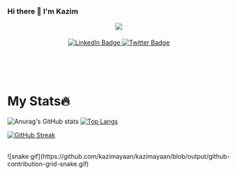 ### Hi there 👋   I'm Kazim

<!--
**kazimayaan/kazimayaan** is a ✨ _special_ ✨ repository because its `README.md` (this file) appears on your GitHub profile.

Here are some ideas to get you started:

- 🔭 I’m currently working on ...
- 🌱 I’m currently learning ...
- 👯 I’m looking to collaborate on ...
- 🤔 I’m looking for help with ...
- 💬 Ask me about ...
- 📫 How to reach me: ...
- 😄 Pronouns: ...
- ⚡ Fun fact: ...
-->
<div id="header" align="center">
  <img src="https://media.giphy.com/media/M9gbBd9nbDrOTu1Mqx/giphy.gif" width="100"/>
</div>

<br>
<div id="badges" align="center">
  <a href="https://www.linkedin.com/in/kazim-ayaan-p-s-577a861a0/">
    <img src="https://img.shields.io/badge/LinkedIn-blue?style=for-the-badge&logo=linkedin&logoColor=white" alt="LinkedIn Badge"/>
  </a>
  
  <a href="https://twitter.com/kazim_ayaan">
    <img src="https://img.shields.io/badge/Twitter-blue?style=for-the-badge&logo=twitter&logoColor=white" alt="Twitter Badge"/>
  </a>
</div>
<br>
<div id="profile_views" align="center">
<img src="https://komarev.com/ghpvc/?username=kazimayaan&style=flat-square&color=blue" alt=""/>
</div>
<!-- lol -->

<br>
<br>
<h1>My Stats🔥</h1>
<!-- 
<div align="center">
  <a href="https://github.com/aftabahamed">
  <img height="180em" src="https://github-readme-stats.vercel.app/api?username=kazimayaan&show_icons=true&theme=dark&include_all_commits=true&count_private=true" hspace="10"/>
  <img height="180em" src="https://github-readme-stats.vercel.app/api/top-langs/?username=kazimayaan&layout=default&langs_count=7&theme=dark"/>
</div> --> 





![Anurag's GitHub stats](https://github-readme-stats.vercel.app/api?username=kazimayaan&show_icons=true&theme=radical)
[![Top Langs](https://github-readme-stats.vercel.app/api/top-langs/?username=kazimayaan&theme=radical)](https://github.com/anuraghazra/github-readme-stats)

[![GitHub Streak](https://github-readme-streak-stats.herokuapp.com?user=kazimayaan&theme=radical&border_radius=5.5)](https://git.io/streak-stats)

<br/>
![snake gif](https://github.com/kazimayaan/kazimayaan/blob/output/github-contribution-grid-snake.gif)

